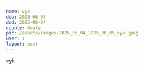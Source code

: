 ```yaml
---
name: vyk
dob: 2025-06-05
dod: 2025-06-04
county: Kwale
pic: /assets/images/2025_06_04_2025_06_05_vyk.jpeg
user: 1
layout: post
---
```

<p class='py-2'></p><p class='py-2'></p><p class='py-2'>vyk</p>
